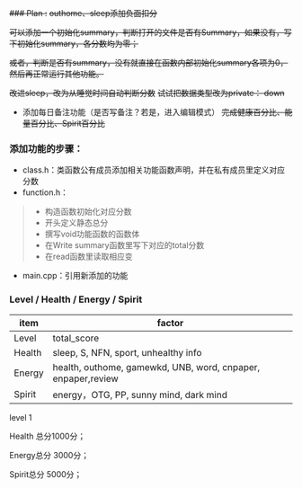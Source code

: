 ~~### Plan :~~
~~outhome、sleep添加负面扣分~~

~~可以添加一个初始化summary，判断打开的文件是否有Summary，如果没有，写下初始化summary，各分数均为零；~~

~~或者，判断是否有summary，没有就直接在函数内部初始化summary各项为0，然后再正常运行其他功能。~~


~~改进sleep，改为从睡觉时间自动判断分数~~
~~试试把数据类型改为private： down~~

+ 添加每日备注功能（是否写备注？若是，进入编辑模式）
~~完成健康百分比、能量百分比、Spirit百分比~~



### 添加功能的步骤：

+ class.h：类函数公有成员添加相关功能函数声明，并在私有成员里定义对应分数
+ function.h：
 > + 构造函数初始化对应分数
 > + 开头定义静态总分
 > + 撰写void功能函数的函数体
 > + 在Write summary函数里写下对应的total分数
 > + 在read函数里读取相应变

+ main.cpp：引用新添加的功能






### Level / Health / Energy / Spirit

| item   | factor                                   |
| ------ | ---------------------------------------- |
| Level  | total_score                              |
| Health | sleep, S, NFN, sport, unhealthy info     |
| Energy | health, outhome, gamewkd,  UNB, word, cnpaper, enpaper,review |
| Spirit | energy，OTG, PP, sunny mind, dark mind    |



level 1

Health 总分1000分；

Energy总分 3000分；

Spirit总分 5000分；
